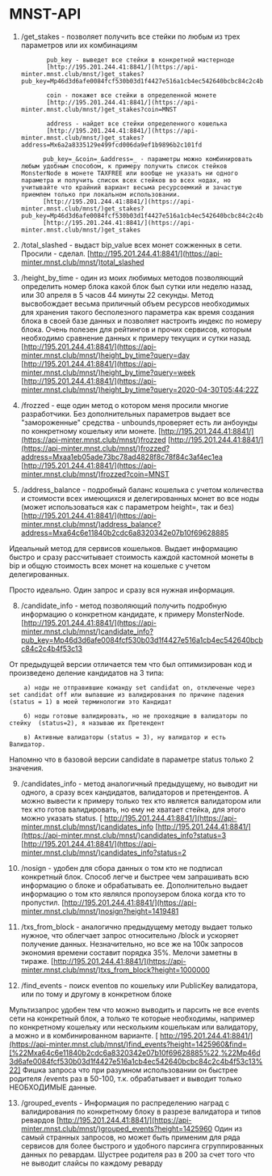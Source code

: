 # MNST-API

1) /get_stakes   - позволяет получить все стейки по любым из трех параметров или их комбинациям

              pub_key - выведет все стейки в конкретной мастерноде
              [http://195.201.244.41:8841/](https://api-minter.mnst.club/mnst/)get_stakes?pub_key=Mp46d3d6afe0084fcf530b03d1f4427e516a1cb4ec542640bcbc84c2c4b4f53c13

              coin - покажет все стейки в определенной монете
              [http://195.201.244.41:8841/](https://api-minter.mnst.club/mnst/)get_stakes?coin=MNST

              address - найдет все стейки определенного кошелька
              [http://195.201.244.41:8841/](https://api-minter.mnst.club/mnst/)get_stakes?address=Mx6a2a8335129e499fcd006da9ef1b9896b2c101fd

             pub_key=_&coin=_&address=_ - параметры можно комбинировать любым удобным способом, к примеру получить список стейков MonsterNode в монете TAXFREE или вообще не указать ни одного параметра и получить список всех стейков во всех нодах, но учитывайте что крайний вариант весьма ресурсоемкий и зачастую приемлем только при локальном использовании.
             [http://195.201.244.41:8841/](https://api-minter.mnst.club/mnst/)get_stakes?pub_key=Mp46d3d6afe0084fcf530b03d1f4427e516a1cb4ec542640bcbc84c2c4b4f53c13&coin=TAXFREE
             [http://195.201.244.41:8841/](https://api-minter.mnst.club/mnst/)get_stakes

2) /total_slashed - выдаст bip_value всех монет сожженных в сети. Просили - сделал.
             [http://195.201.244.41:8841/](https://api-minter.mnst.club/mnst/)total_slashed

3) /height_by_time - один из моих любимых методов позволяющий определить номер блока какой блок был сутки или неделю назад, или 30 апреля в 5 часов 44 минуты 22 секунды. Метод высвобождает весьма приличный объем ресурсов необходимых для хранения такого бесполезного параметра как время создания блока в своей базе данных и позволяет настроить индекс по номеру блока. Очень полезен для рейтингов и прочих сервисов, которым необходимо сравнение данных к примеру текущих и сутки назад.
            [http://195.201.244.41:8841/](https://api-minter.mnst.club/mnst/)height_by_time?query=day
            [http://195.201.244.41:8841/](https://api-minter.mnst.club/mnst/)height_by_time?query=week
            [http://195.201.244.41:8841/](https://api-minter.mnst.club/mnst/)height_by_time?query=2020-04-30T05:44:22Z

4) /frozzed - еще один метод о котором меня просили многие разработчики. Без дополнительных параметров выдает все "замороженные" средства - unbounds,проверяет есть ли анбоунды по конкретному кошельку или монете.
            [http://195.201.244.41:8841/](https://api-minter.mnst.club/mnst/)frozzed
            [http://195.201.244.41:8841/](https://api-minter.mnst.club/mnst/)frozzed?address=Mxaa1eb05ade73bc78ad4828f8c78f84c3af4ec1ea
            [http://195.201.244.41:8841/](https://api-minter.mnst.club/mnst/)frozzed?coin=MNST

7) /address_balance - подробный баланс кошелька с учетом количества и стоимости всех имеющихся и делегированных монет во все ноды (может использоваться как с параметром height=, так и без)
                  [http://195.201.244.41:8841/](https://api-minter.mnst.club/mnst/)address_balance?address=Mxa64c6e11840b2cdc6a8320342e07b10f69628885

Идеальный метод для сервисов кошельков. Выдает информацию быстро и сразу рассчитывает стоимость каждой кастомной монеты в bip и общую стоимость всех монет на кошельке с учетом делегированных.

Просто идеально. Один запрос и сразу вся нужная информация.

8) /candidate_info - метод позволяющий получить подробную информацию о конкретном кандидате, к примеру MonsterNode. 
[http://195.201.244.41:8841/](https://api-minter.mnst.club/mnst/)candidate_info?pub_key=Mp46d3d6afe0084fcf530b03d1f4427e516a1cb4ec542640bcbc84c2c4b4f53c13

От предыдущей версии отличается тем что был оптимизирован код и произведено деление кандидатов на 3 типа: 

        a) ноды не отправившие команду set candidat on, отключеные через set candidat off или выпавшие из валидирования по причине падения  (status = 1) в моей терминологии это Кандидат

        б) ноды готовые валидировать, но не проходящие в валидаторы по стейку  (status=2), я называю их Претендент

        в) Активные валидаторы (status = 3), ну валидатор и есть Валидатор.

Напомню что в базовой версии candidate в параметре status только 2 значения.

9) /candidates_info - метод аналогичный предыдущему, но выводит ни одного, а сразу всех кандидатов, валидаторов и претендентов. А можно вывести к примеру только тех кто является валидатором или тех кто готов валидировать, но ему не хватает стейка, для этого можно указать status.
               [ http://195.201.244.41:8841/](https://api-minter.mnst.club/mnst/)candidates_info
               [http://195.201.244.41:8841/](https://api-minter.mnst.club/mnst/)candidates_info?status=3
               [http://195.201.244.41:8841/](https://api-minter.mnst.club/mnst/)candidates_info?status=2

10) /nosign - удобен для сбора данных о том кто не подписал конкретный блок. Способ легче и быстрее чем запрашивать всю информацию о блоке и обрабатывать ее. Дополнительно выдает информацию о том кто являлся пропоузером блока когда кто то пропустил.
                [http://195.201.244.41:8841/](https://api-minter.mnst.club/mnst/)nosign?height=1419481

11) /txs_from_block - аналогично предыдущему методу выдает только нужное, что облегчает запрос относительно /block и ускоряет получение данных. Незначительно, но все же на 100к запросов экономия времени составит порядка 35%. Мелочи заметны в тираже.
                [http://195.201.244.41:8841/](https://api-minter.mnst.club/mnst/)txs_from_block?height=1000000
12) /find_events - поиск eventов по кошельку или PublicKey валидатора, или по тому и другому в конкретном блоке

Мультизапрос удобен тем что можно выводить и парсить не все events сети на конкретный блок, а только те которые необходимы, например по конкретному кошельку или нескольким кошелькам или валидатору, а можно и в комбинированном варианте.
               [ http://195.201.244.41:8841/](https://api-minter.mnst.club/mnst/)find_events?height=1425960&find=[%22Mxa64c6e11840b2cdc6a8320342e07b10f69628885%22,%22Mp46d3d6afe0084fcf530b03d1f4427e516a1cb4ec542640bcbc84c2c4b4f53c13%22]
Фишка запроса что при разумном использовании он быстрее родителя /events раз в 50-100, т.к. обрабатывает и выводит только НЕОБХОДИМЫЕ данные.

13) /grouped_events - Информация по распределению наград с валидирования по конкретному блоку в разрезе валидатора и типов ревардов
                [http://195.201.244.41:8841/](https://api-minter.mnst.club/mnst/)grouped_events?height=1425960
Один из самый странных запросов, но может быть применим для ряда сервисов для более быстрого и удобного парсинга сгруппированных данных по ревардам. Шустрее родителя раз в 200 за счет того что не выводит слайсы по каждому реварду

